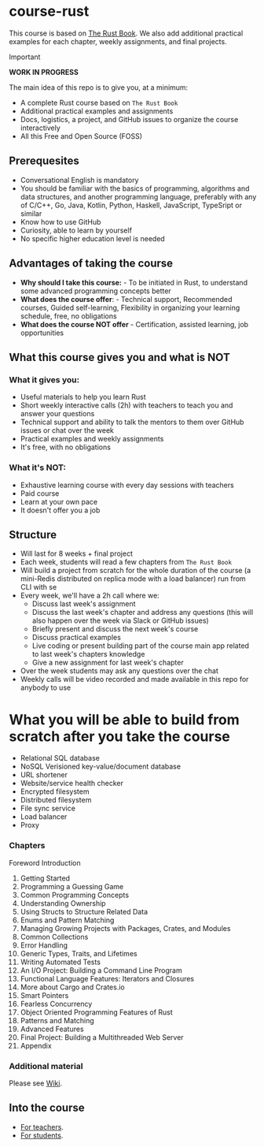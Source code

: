 # course-rust

This course is based on [The Rust Book](https://doc.rust-lang.org/book/). We also add additional practical examples for each chapter, weekly assignments, and final projects.

> [!IMPORTANT]  
> **WORK IN PROGRESS**
> 
> The main idea of this repo is to give you, at a minimum:
> - A complete Rust course based on `The Rust Book`
> - Additional practical examples and assignments
> - Docs, logistics, a project, and GitHub issues to organize the course interactively
> - All this Free and Open Source (FOSS)

## Prerequesites

- Conversational English is mandatory
- You should be familiar with the basics of programming, algorithms and data structures, and another programming language, preferably with any of C/C++, Go, Java, Kotlin, Python, Haskell, JavaScript, TypeSript or similar
- Know how to use GitHub
- Curiosity, able to learn by yourself
- No specific higher education level is needed

## Advantages of taking the course

- **Why should I take this course:** - To be   initiated in Rust, to understand some advanced programming concepts better
- **What does the course offer**: - Technical support, Recommended courses, Guided self-learning, Flexibility in organizing your learning schedule, free, no obligations          
- **What does the course NOT offer** - Certification, assisted learning, job opportunities

## What this course gives you and what is **NOT**

### What it gives you:

- Useful materials to help you learn Rust
- Short weekly interactive calls (2h) with teachers to teach you and answer your questions
- Technical support and ability to talk  the mentors to them over GitHub issues or chat over the week
- Practical examples and weekly assignments
- It's free, with no obligations

### What it's **NOT**:

- Exhaustive learning course with every day sessions with teachers
- Paid course
- Learn at your own pace
- It doesn't offer you a job

## Structure

- Will last for 8 weeks + final project
- Each week, students will read a few chapters from `The Rust Book`
- Will build a project from scratch for the whole duration of the course (a mini-Redis distributed on replica mode with a load balancer) run from CLI with se
- Every week, we'll have a 2h call where we:
  - Discuss last week's assignment
  - Discuss the last week's chapter and address any questions (this will also happen over the week via Slack or GitHub issues)
  - Briefly present and discuss the next week's course
  - Discuss practical examples
  - Live coding or present building part of the course main app related to last week's chapters knowledge
  - Give a new assignment for last week's chapter
- Over the week students may ask any questions over the chat
- Weekly calls will be video recorded and made available in this repo for anybody to use

# What you will be able to build from scratch after you take the course

- Relational SQL database
- NoSQL Verisioned key-value/document database
- URL shortener
- Website/service health checker
- Encrypted filesystem
- Distributed filesystem
- File sync service
- Load balancer
- Proxy

### Chapters

Foreword
Introduction
1. Getting Started
2. Programming a Guessing Game
3. Common Programming Concepts
4. Understanding Ownership
5. Using Structs to Structure Related Data
6. Enums and Pattern Matching
7. Managing Growing Projects with Packages, Crates, and Modules
8. Common Collections
9. Error Handling
10. Generic Types, Traits, and Lifetimes
11. Writing Automated Tests
12. An I/O Project: Building a Command Line Program
13. Functional Language Features: Iterators and Closures
14. More about Cargo and Crates.io
15. Smart Pointers
16. Fearless Concurrency
17. Object Oriented Programming Features of Rust
18. Patterns and Matching
19. Advanced Features
20. Final Project: Building a Multithreaded Web Server
21. Appendix

### Additional material

Please see [Wiki](https://github.com/xoriors/course-rust/wiki).

## Into the course

- [For teachers](docs/teachers.md).
- [For students](docs/students.md).
